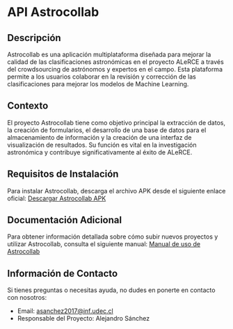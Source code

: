 # API Astrocollab

## Descripción

Astrocollab es una aplicación multiplataforma diseñada para mejorar la calidad de las clasificaciones astronómicas en el proyecto ALeRCE a través del crowdsourcing de astrónomos y expertos en el campo. Esta plataforma permite a los usuarios colaborar en la revisión y corrección de las clasificaciones para mejorar los modelos de Machine Learning.

## Contexto

El proyecto Astrocollab tiene como objetivo principal la extracción de datos, la creación de formularios, el desarrollo de una base de datos para el almacenamiento de información y la creación de una interfaz de visualización de resultados. Su función es vital en la investigación astronómica y contribuye significativamente al éxito de ALeRCE.

## Requisitos de Instalación

Para instalar Astrocollab, descarga el archivo APK desde el siguiente enlace oficial:
[Descargar Astrocollab APK](https://drive.google.com/drive/folders/1iwQ3ffAMdSaWYtdjtrfZJn7z-3XFwCRe?usp=sharing)

## Documentación Adicional
Para obtener información detallada sobre cómo subir nuevos proyectos y utilizar Astrocollab, consulta el siguiente manual:
[Manual de uso de Astrocollab](https://docs.google.com/document/d/1dLakwELylhtzmEXBbsJ3egIubrzeOVc4/edit?usp=sharing&ouid=105850778594811545891&rtpof=true&sd=true)

## Información de Contacto

Si tienes preguntas o necesitas ayuda, no dudes en ponerte en contacto con nosotros:
- Email: [asanchez2017@inf.udec.cl](mailto:asanchez2017@inf.udec.cl)
- Responsable del Proyecto: Alejandro Sánchez
